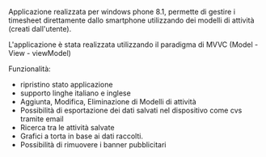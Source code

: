 Applicazione realizzata per windows phone 8.1, permette di gestire i timesheet direttamente dallo smartphone utilizzando dei 
modelli di attività (creati dall'utente). 

L'applicazione è stata realizzata utilizzando il paradigma di MVVC (Model - View - viewModel)

Funzionalità:
 - ripristino stato applicazione
 - supporto linghe italiano e inglese
 - Aggiunta, Modifica, Eliminazione di Modelli di attività
 - Possibilità di esportazione dei dati salvati nel dispositivo come cvs tramite email
 - Ricerca tra le attività salvate
 - Grafici a torta in base ai dati raccolti.
 - Possibilità di rimuovere i banner pubblicitari
